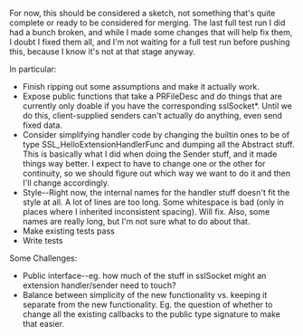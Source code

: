 For now, this should be considered a sketch, not something that's quite complete or ready to be considered for merging. The last full test run I did had a bunch broken, and while I made some changes that will help fix them, I doubt I fixed them all, and I'm not waiting for a full test run before pushing this, because I know it's not at that stage anyway.

In particular:

* Finish ripping out some assumptions and make it actually work.
* Expose public functions that take a PRFileDesc and do things that are currently only doable if you have the corresponding sslSocket*. Until we do this, client-supplied senders can't actually do anything, even send fixed data.
* Consider simplifying handler code by changing the builtin ones to be of type SSL_HelloExtensionHandlerFunc and dumping all the Abstract stuff. This is basically what I did when doing the Sender stuff, and it made things way better. I expect to have to change one or the other for continuity, so we should figure out which way we want to do it and then I'll change accordingly.
* Style--Right now, the internal names for the handler stuff doesn't fit the style at all. A lot of lines are too long. Some whitespace is bad (only in places where I inherited inconsistent spacing). Will fix. Also, some names are really long, but I'm not sure what to do about that.
* Make existing tests pass
* Write tests

Some Challenges:

* Public interface--eg. how much of the stuff in sslSocket might an extension handler/sender need to touch?
* Balance between simplicity of the new functionality vs. keeping it separate from the new functionality. Eg. the question of whether to change all the existing callbacks to the public type signature to make that easier.